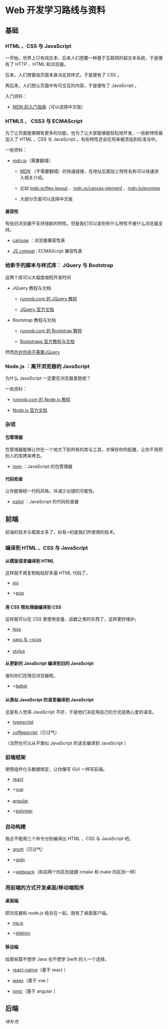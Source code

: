 # Web 开发学习路线与资料

## 基础

### HTML 、CSS 与 JavaScript

一开始，世界上只有纯文本，后来人们想要一种基于互联网的超文本系统，于是便有了 HTTP 、HTML 和浏览器。

后来，人们想要由页面本身决定其样式，于是便有了 CSS 。

再后来，人们想让页面中有可交互的内容，于是便有了 JavaScript 。

入门资料：

- [MDN 的入门指南](https://developer.mozilla.org/en-US/docs/Learn/Getting_started_with_the_web)（可以选择中文版）

### HTML5 、 CSS3 与 ECMAScript

为了让页面能够拥有更多的功能，也为了让大家能够能轻松地开发，一些新特性被加入了 HTML 、CSS 与 JavaScript 。有些特性还会在将来被添加到标准当中。

一些资料：

- [mdn.io](https://mdn.io)（需要翻墙）

  - [MDN](https://developer.mozilla.org/) （不需要翻墙）的快速链接，在地址后面加上特性名称可以快速进入相关介绍。

  - 比如 [mdn.io/flex-layout](https://mdn.io/flex-layout) 、[mdn.io/canvas-element](https://mdn.io/canvas-element) 、[mdn.io/promise](https://mdn.io/promise)

  - 大部分页面可以选择中文版

#### 兼容性

有些旧浏览器不支持很新的特性。但是我们可以查到有什么特性不被什么浏览器支持。

- [caniuse](http://caniuse.com/) ：浏览器兼容性表

- [JS compat](https://kangax.github.io/compat-table/es6/) : ECMAScript 兼容性表

### 给新手的脚本与样式库： JQuery 与 Bootstrap

这两个库可以大幅度缩短开发时间

- JQuery 教程与文档

  - [runoob.com 的 JQuery 教程](http://www.runoob.com/jquery/jquery-tutorial.html)

  - [JQuery 官方文档](http://api.jquery.com/)

- Bootstrap 教程与文档

  - [runoob.com 的 Bootstrap 教程](http://www.runoob.com/bootstrap/bootstrap-tutorial.html)

  - [Bootstrape 官方教程与文档](http://getbootstrap.com/)

然而[也许你并不需要JQuery](http://youmightnotneedjquery.com/)

### Node.js ：离开浏览器的 JavaScript

为什么 JavaScript 一定要在浏览器里跑呢？

一些资料：

- [runoob.com 的 Node.js 教程](http://www.runoob.com/nodejs/nodejs-tutorial.html)

- [Node.js 官方文档](https://nodejs.org/en/docs/)

### 杂项

#### 包管理器

包管理器能够让你在一个地方下到所有的库与工具，并保存你的配置，让你不用把别人的库拷来拷去。

- [npm](https://www.npmjs.com/) ：JavaScript 的包管理器

#### 代码检查

让你能够统一代码风格，并减少出错的可能性。

- [eslint](http://eslint.org/) ：JavaScript 的代码检查器

## 前端

前端的技术与框架太多了，标有⭐的是我们所使用的技术。

### 编译到 HTML 、CSS 与 JavaScript

#### 从模版语言编译到 HTML

这样就不用复制粘贴好多遍 HTML 代码了。


- [ejs](http://www.embeddedjs.com/)

- ⭐[pug](https://pugjs.org)

#### 用 CSS 预处理器编译到 CSS

这样就可以在 CSS 里使用变量、函数之类的东西了，这样更好维护。

- [less](http://lesscss.org/)

- [sass 与 ⭐scss](sass-lang.com/)

- [stylus](stylus-lang.com/)

#### 从更新的 JavaScript 编译到旧的 JavaScript

谁叫你们还用旧浏览器呢。

- ⭐[babel](https://babeljs.io/)

#### 从类似 JavaScript 的语言编译到 JavaScript

总是有人觉得 JavaScript 不好，于是他们决定用自己的方式拯救心爱的语言。

- [typescript](https://www.typescriptlang.org/)

- [coffeescript](coffeescript.org/)（已过气）

（当然也可以从不类似 JavaScript 的语言编译到 JavaScript ）

### 前端框架

使用组件化与数据绑定，让你像写 GUI 一样写前端。

- [react](https://facebook.github.io/react/)

- ⭐[vue](http://vuejs.org/)

- [angular](https://angularjs.org/)

- ⭐[polymer](https://www.polymer-project.org/)

### 自动构建

我总不能用三个命令分别编译出 HTML 、CSS 与 JavaScript 吧。

- [grunt](https://gruntjs.com/)（已过气）

- ⭐[gulp](https://gruntjs.com/)

- ⭐[webpack](https://webpack.github.io/)（和前两个的区别就跟 cmake 和 make 的区别一样）

### 用前端的方式开发桌面/移动端程序

#### 桌面端

把浏览器和 node.js 结合在一起，就有了桌面客户端。

- [nw.js](https://nwjs.io/)

- ⭐[eletron](https://electron.atom.io/)

#### 移动端

给那些既不想学 Java 也不想学 Swift 的人一个选择。

- [react-native](https://facebook.github.io/react-native/)（基于 react ）

- [weex](https://weex.incubator.apache.org/)（基于 vue ）

- [ionic](https://ionicframework.com/)（基于 angular ）

## 后端

*待补充*
